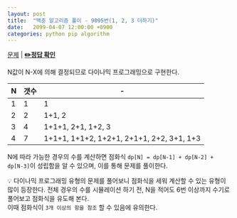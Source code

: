```yaml
---
layout: post
title:  "백준 알고리즘 풀이 - 9095번(1, 2, 3 더하기)"
date:   2099-04-07 12:00:00 +0900
categories: python pip algorithm
---
```


[문제](https://www.acmicpc.net/problem/9095) |
**[✏️정답 확인](https://github.com/live2skull/TheLordOfBOJ/blob/master/problems/%EB%8B%A4%EC%9D%B4%EB%82%98%EB%AF%B9_%ED%94%84%EB%A1%9C%EA%B7%B8%EB%9E%98%EB%B0%8D/9095.py)**

N값이 N-X에 의해 결정되므로 다이나믹 프로그래밍으로 구현한다.

|N|갯수|-|
|---|---|-------|
|1|1|1|
|2|2|1+1, 2|
|3|4|1+1+1, 2+1, 1+2, 3|
|4|7|1+1+1, 1+1+2, 1+2+1, 2+1+1, 2+2, 3+1, 1+3|

N에 따라 가능한 경우의 수를 계산하면 점화식 `dp[N] = dp[N-1] + dp[N-2] + dp[N-3]`이 성립함을 알 수 있으며, 이를 통해 문제를 풀이한다.

💡 다이나믹 프로그래밍 유형의 문제를 풀어보니 점화식을 세워 계산할 수 있는 유형이 많이 등장한다. 전체 경우의 수를 시뮬레이션 하기 전, N을 적어도 6번 이상까지 수기로 풀어보고 점화식을 유도해 본다.  
이때 점화식이 `3개 이상의 항을 참조` 할 수 있음에 유의한다.
